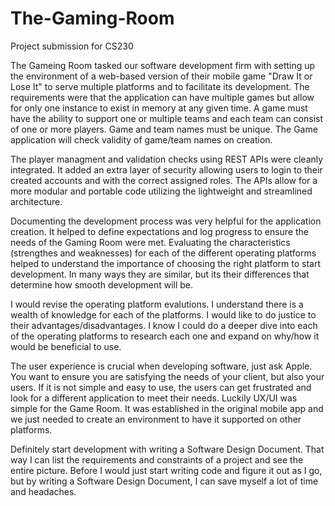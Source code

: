 # The-Gaming-Room
Project submission for CS230

The Gameing Room tasked our software development firm with setting up the environment of a web-based version of their mobile game "Draw It or Lose It" to serve multiple platforms and to facilitate its development. The requirements were that the application can have multiple games but allow for only one instance to exist in memory at any given time. A game must have the ability to support one or multiple teams and each team can consist of one or more players. Game and team names must be unique. The Game application will check validity of game/team names on creation.

The player managment and validation checks using REST APIs were cleanly integrated. It added an extra layer of security allowing users to login to their created accounts and with the correct assigned roles. The APIs allow for a more modular and portable code utilizing the lightweight and streamlined architecture.

Documenting the development process was very helpful for the application creation. It helped to define expectations and log progress to ensure the needs of the Gaming Room were met. Evaluating the characteristics (strengthes and weaknesses) for each of the different operating platforms helped to understand the importance of choosing the right platform to start development. In many ways they are similar, but its their differences that determine how smooth development will be.

I would revise the operating platform evalutions. I understand there is a wealth of knowledge for each of the platforms. I would like to do justice to their advantages/disadvantages. I know I could do a deeper dive into each of the operating platforms to research each one and expand on why/how it would be beneficial to use.

The user experience is crucial when developing software, just ask Apple. You want to ensure you are satisfying the needs of your client, but also your users. If it is not simple and easy to use, the users can get frustrated and look for a different application to meet their needs. Luckily UX/UI was simple for the Game Room. It was established in the original mobile app and we just needed to create an environment to have it supported on other platforms.

Definitely start development with writing a Software Design Document. That way I can list the requirements and constraints of a project and see the entire picture. Before I would just start writing code and figure it out as I go, but by writing a Software Design Document, I can save myself a lot of time and headaches.
